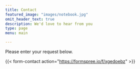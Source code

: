 ```yaml
---
title: Contact
featured_image: "images/notebook.jpg"
omit_header_text: true
description: We'd love to hear from you
type: page
menu: main

---
```



Please enter your request below.

{{< form-contact action="https://formspree.io/f/xgedoebz"  >}}
